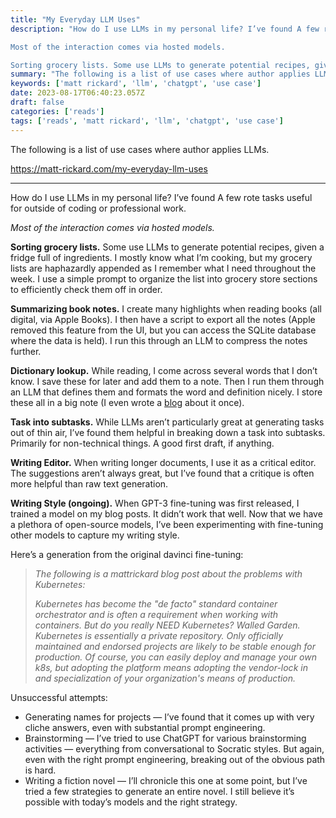 ```yaml
---
title: "My Everyday LLM Uses"
description: "How do I use LLMs in my personal life? I’ve found A few rote tasks useful for outside of coding or professional work.

Most of the interaction comes via hosted models.

Sorting grocery lists. Some use LLMs to generate potential recipes, given a fridge full of ingredients. I mostly know what I’m cooking, but my grocery lists are haphazardly appended as I remember what I need throughout the week. I use a simple prompt to organize the list into grocery store sections to efficiently check them off i"
summary: "The following is a list of use cases where author applies LLMs."
keywords: ['matt rickard', 'llm', 'chatgpt', 'use case']
date: 2023-08-17T06:40:23.057Z
draft: false
categories: ['reads']
tags: ['reads', 'matt rickard', 'llm', 'chatgpt', 'use case']
---
```


The following is a list of use cases where author applies LLMs.

https://matt-rickard.com/my-everyday-llm-uses

---

How do I use LLMs in my personal life? I’ve found A few rote tasks useful for outside of coding or professional work.

_Most of the interaction comes via hosted models._

**Sorting grocery lists.** Some use LLMs to generate potential recipes, given a fridge full of ingredients. I mostly know what I’m cooking, but my grocery lists are haphazardly appended as I remember what I need throughout the week. I use a simple prompt to organize the list into grocery store sections to efficiently check them off in order.

**Summarizing book notes.** I create many highlights when reading books (all digital, via Apple Books). I then have a script to export all the notes (Apple removed this feature from the UI, but you can access the SQLite database where the data is held). I run this through an LLM to compress the notes further.

**Dictionary lookup.** While reading, I come across several words that I don’t know. I save these for later and add them to a note. Then I run them through an LLM that defines them and formats the word and definition nicely. I store these all in a big note (I even wrote a [blog](https://matt-rickard.com/unknown-word-list) about it once).

**Task into subtasks.** While LLMs aren’t particularly great at generating tasks out of thin air, I’ve found them helpful in breaking down a task into subtasks. Primarily for non-technical things. A good first draft, if anything.

**Writing Editor.** When writing longer documents, I use it as a critical editor. The suggestions aren’t always great, but I’ve found that a critique is often more helpful than raw text generation.

**Writing Style (ongoing).** When GPT-3 fine-tuning was first released, I trained a model on my blog posts. It didn’t work that well. Now that we have a plethora of open-source models, I’ve been experimenting with fine-tuning other models to capture my writing style.

Here’s a generation from the original davinci fine-tuning:

> _The following is a mattrickard blog post about the problems with Kubernetes:_
> 
> _Kubernetes has become the "de facto" standard container orchestrator and is often a requirement when working with containers. But do you really NEED Kubernetes? Walled Garden. Kubernetes is essentially a private repository. Only officially maintained and endorsed projects are likely to be stable enough for production. Of course, you can easily deploy and manage your own k8s, but adopting the platform means adopting the vendor-lock in and specialization of your organization's means of production._

Unsuccessful attempts:

*   Generating names for projects — I’ve found that it comes up with very cliche answers, even with substantial prompt engineering.
*   Brainstorming — I’ve tried to use ChatGPT for various brainstorming activities — everything from conversational to Socratic styles. But again, even with the right prompt engineering, breaking out of the obvious path is hard.
*   Writing a fiction novel — I’ll chronicle this one at some point, but I’ve tried a few strategies to generate an entire novel. I still believe it’s possible with today’s models and the right strategy.